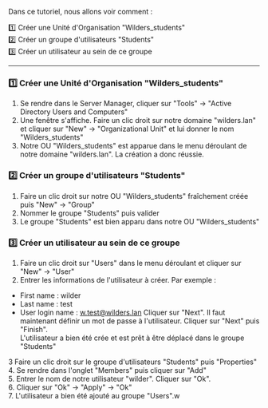 Dans ce tutoriel, nous allons voir comment :  
  
:one: Créer une Unité d'Organisation "Wilders_students"  
:two: Créer un groupe d'utilisateurs "Students"  
:three: Créer un utilisateur au sein de ce groupe  

---
### :one: Créer une Unité d'Organisation "Wilders_students"  

1. Se rendre dans le Server Manager, cliquer sur "Tools" -> "Active Directory Users and Computers"
2. Une fenêtre s'affiche. Faire un clic droit sur notre domaine "wilders.lan" et cliquer sur "New" -> "Organizational Unit" et lui donner le nom "Wilders_students"
3. Notre OU "Wilders_students" est apparue dans le menu déroulant de notre domaine "wilders.lan". La création a donc réussie.

### :two: Créer un groupe d'utilisateurs "Students"  

1. Faire un clic droit sur notre OU "Wilders_students" fraîchement créée puis "New" -> "Group"
2. Nommer le groupe "Students" puis valider
3. Le groupe "Students" est bien apparu dans notre OU "Wilders_students"

### :three: Créer un utilisateur au sein de ce groupe  

1. Faire un clic droit sur "Users" dans le menu déroulant et cliquer sur "New" -> "User"
2. Entrer les informations de l'utilisateur à créer. Par exemple :
    
- First name : wilder
- Last name : test
- User login name : w.test@wilders.lan
Cliquer sur "Next". Il faut maintenant définir un mot de passe à l'utilisateur. Cliquer sur "Next" puis "Finish".  
L'utilisateur a bien été crée et est prêt à être déplacé dans le groupe "Students"

3 Faire un clic droit sur le groupe d'utilisateurs "Students" puis "Properties"
4. Se rendre dans l'onglet "Members" puis cliquer sur "Add"  
5. Entrer le nom de notre utilisateur "wilder". Cliquer sur "Ok".  
6. Cliquer sur "Ok" -> "Apply" -> "Ok"  
7. L'utilisateur a bien été ajouté au groupe "Users".w
